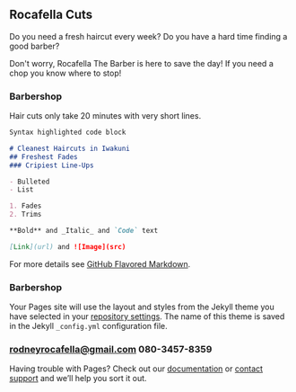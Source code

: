 ## Rocafella Cuts

Do you need a fresh haircut every week? Do you have a hard time finding a good barber?

Don't worry, Rocafella The Barber is here to save the day! If you need a chop you know where to stop!

### Barbershop

Hair cuts only take 20 minutes with very short lines.
```markdown
Syntax highlighted code block

# Cleanest Haircuts in Iwakuni  
## Freshest Fades
### Cripiest Line-Ups

- Bulleted
- List

1. Fades
2. Trims

**Bold** and _Italic_ and `Code` text

[Link](url) and ![Image](src)
```

For more details see [GitHub Flavored Markdown](https://guides.github.com/features/mastering-markdown/).

### Barbershop

Your Pages site will use the layout and styles from the Jekyll theme you have selected in your [repository settings](https://github.com/allero/RocafellaCuts/settings). The name of this theme is saved in the Jekyll `_config.yml` configuration file.

### rodneyrocafella@gmail.com 080-3457-8359

Having trouble with Pages? Check out our [documentation](https://help.github.com/categories/github-pages-basics/) or [contact support](https://github.com/contact) and we’ll help you sort it out.
